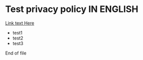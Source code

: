 # Test privacy policy IN ENGLISH

[Link text Here](https://anvilproject.org/guides/content/creating-links)

- test1
- test2
- test3

End of file
